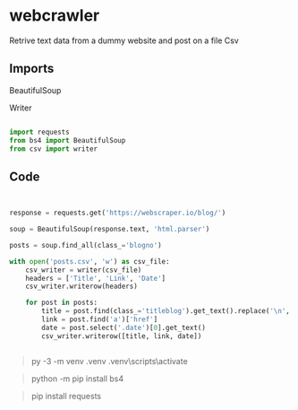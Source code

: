 # webcrawler

Retrive text data from a dummy website and post on a file
Csv 


## Imports

BeautifulSoup

Writer

````python 

import requests
from bs4 import BeautifulSoup
from csv import writer


````



## Code
``````python


response = requests.get('https://webscraper.io/blog/')

soup = BeautifulSoup(response.text, 'html.parser')

posts = soup.find_all(class_='blogno')

with open('posts.csv', 'w') as csv_file:
    csv_writer = writer(csv_file)
    headers = ['Title', 'Link', 'Date']
    csv_writer.writerow(headers)

    for post in posts:
        title = post.find(class_='titleblog').get_text().replace('\n', '')
        link = post.find('a')['href']
        date = post.select('.date')[0].get_text()
        csv_writer.writerow([title, link, date])



``````





> py -3 -m venv .venv
.venv\scripts\activate

> python -m pip install bs4

> pip install requests




